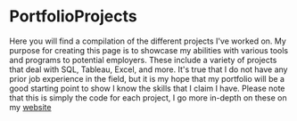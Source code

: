 # PortfolioProjects
Here you will find a compilation of the different projects I've worked on. My purpose for creating this page is to showcase my abilities with various tools and programs to potential employers. These include a variety of projects that deal with SQL, Tableau, Excel, and more. It's true that I do not have any prior job experience in the field, but it is my hope that my portfolio will be a good starting point to show I know the skills that I claim I have. Please note that this is simply the code for each project, I go more in-depth on these on my [website](ryanalyst.com)
